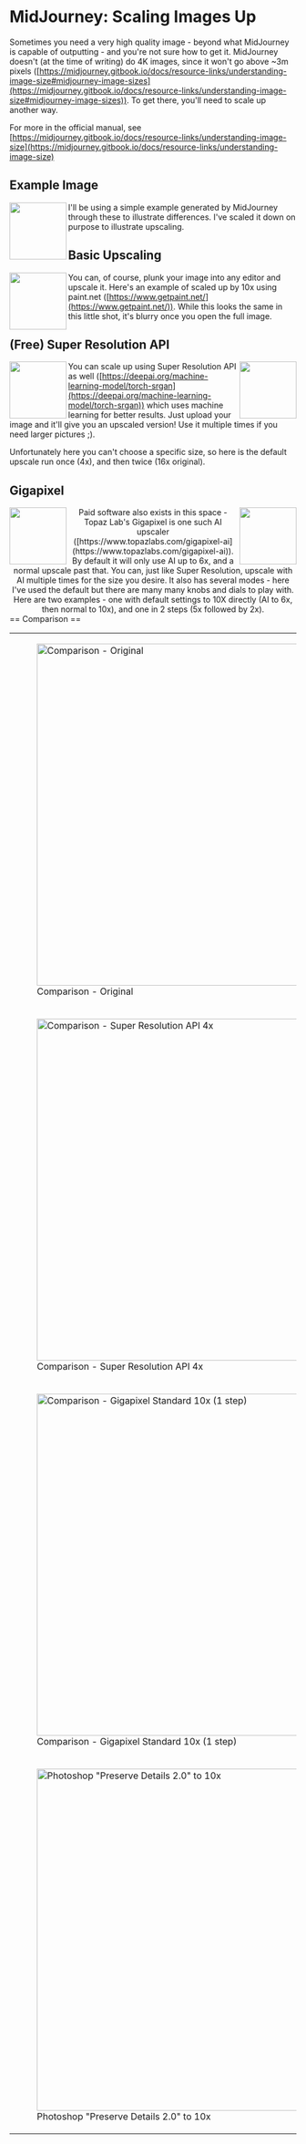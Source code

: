 # MidJourney: Scaling Images Up
Sometimes you need a very high quality image - beyond what MidJourney is capable of outputting - and you're not sure how to get it. MidJourney doesn't (at the time of writing) do 4K images, since it won't go above ~3m pixels ([https://midjourney.gitbook.io/docs/resource-links/understanding-image-size#midjourney-image-sizes](https://midjourney.gitbook.io/docs/resource-links/understanding-image-size#midjourney-image-sizes)). To get there, you'll need to scale up another way.

For more in the official manual, see [https://midjourney.gitbook.io/docs/resource-links/understanding-image-size](https://midjourney.gitbook.io/docs/resource-links/understanding-image-size)

## Example Image
<img align="left" width="100" height="100" src="https://mj.aihub.gg/External-Resources/Art-Mechanicum/Guides/Guide-Images/ScalingUpImages/Original.png">

  I'll be using a simple example generated by MidJourney through these to illustrate differences. I've scaled it down on purpose to illustrate upscaling.

## Basic Upscaling
<img align="left" width="100" height="100" src="https://mj.aihub.gg/External-Resources/Art-Mechanicum/Guides/Guide-Images/ScalingUpImages/100px-Paint.net.png">

  You can, of course, plunk your image into any editor and upscale it. Here's an example of scaled up by 10x using paint.net ([https://www.getpaint.net/](https://www.getpaint.net/)). While this looks the same in this little shot, it's blurry once you open the full image.

## (Free) Super Resolution API
<img align="left" width="100" height="100" src="https://mj.aihub.gg/External-Resources/Art-Mechanicum/Guides/Guide-Images/ScalingUpImages/100px-Super_Resolution_API_-_4X.jpg">
<img align="right" width="100" height="100" src="https://mj.aihub.gg/External-Resources/Art-Mechanicum/Guides/Guide-Images/ScalingUpImages/100px-Super_Resolution_API_-_16X.jpg">

You can scale up using Super Resolution API as well ([https://deepai.org/machine-learning-model/torch-srgan](https://deepai.org/machine-learning-model/torch-srgan)) which uses machine learning for better results. Just upload your image and it'll give you an upscaled version! Use it multiple times if you need larger pictures  ;).

Unfortunately here you can't choose a specific size, so here is the default upscale run once (4x), and then twice (16x original).



## Gigapixel

<img align="left" width="100" height="100" src="https://mj.aihub.gg/External-Resources/Art-Mechanicum/Guides/Guide-Images/ScalingUpImages/100px-Gigapixel_Upscale_Standard_to_10x.png">
<img align="right" width="100" height="100" src="https://mj.aihub.gg/External-Resources/Art-Mechanicum/Guides/Guide-Images/ScalingUpImages/100px-Gigapixel_Upscale_Standard_to_10x_in_2_steps.png">

<center> Paid software also exists in this space - Topaz Lab's Gigapixel is one such AI upscaler ([https://www.topazlabs.com/gigapixel-ai](https://www.topazlabs.com/gigapixel-ai)). By default it will only use AI up to 6x, and a normal upscale past that. You can, just like Super Resolution, upscale with AI multiple times for the size you desire. It also has several modes - here I've used the default but there are many many knobs and dials to play with. Here are two examples - one with default settings to 10X directly (AI to 6x, then normal to 10x), and one in 2 steps (5x followed by 2x).</center>
== Comparison ==</p>

<table>
<tbody>
<tr class="odd">
<td><figure>
<img src="https://mj.aihub.gg/External-Resources/Art-Mechanicum/Guides/Guide-Images/ScalingUpImages/600px-Comparison_-_Original.png" title="Comparison - Original"
width="600" height="600" alt="Comparison - Original" />
<figcaption aria-hidden="true">Comparison - Original</figcaption>
</figure></td>
<td><figure>
<img src="https://mj.aihub.gg/External-Resources/Art-Mechanicum/Guides/Guide-Images/ScalingUpImages/600px-Comparison_-_Paint.NET.png" title="Comparison - Paint.NET"
width="600" height="600" alt="Comparison - Paint.NET" />
<figcaption aria-hidden="true">Comparison - Paint.NET</figcaption>
</figure></td>
</tr>
<tr class="even">
<td><figure>
<img src="https://mj.aihub.gg/External-Resources/Art-Mechanicum/Guides/Guide-Images/ScalingUpImages/600px-Comparison_-_Super_Resolution_API_4x.png"
title="Comparison - Super Resolution API 4x" width="600" height="600"
alt="Comparison - Super Resolution API 4x" />
<figcaption aria-hidden="true">Comparison - Super Resolution API
4x</figcaption>
</figure></td>
<td><figure>
<img src="https://mj.aihub.gg/External-Resources/Art-Mechanicum/Guides/Guide-Images/ScalingUpImages/600px-Comparison_-_Super_Resolution_API_16x.png"
title="Comparison - Super Resolution API 16x" width="600" height="600"
alt="Comparison - Super Resolution API 16x" />
<figcaption aria-hidden="true">Comparison - Super Resolution API
16x</figcaption>
</figure></td>
</tr>
<tr class="odd">
<td><figure>
<img src="https://mj.aihub.gg/External-Resources/Art-Mechanicum/Guides/Guide-Images/ScalingUpImages/600px-Comparison_-_Gigapixel_Standard_10x_(1_step).png"
title="Comparison - Gigapixel Standard 10x (1 step)" width="600"
height="600" alt="Comparison - Gigapixel Standard 10x (1 step)" />
<figcaption aria-hidden="true">Comparison - Gigapixel Standard 10x (1
step)</figcaption>
</figure></td>
<td><figure>
<img src="https://mj.aihub.gg/External-Resources/Art-Mechanicum/Guides/Guide-Images/ScalingUpImages/600px-Comparison_-_Gigapixel_Standard_10x_(2_steps,_5x_and_2x).png"
title="Comparison - Gigapixel Standard 10x (2 steps, 5x and 2x)"
width="600" height="600"
alt="Comparison - Gigapixel Standard 10x (2 steps, 5x and 2x)" />
<figcaption aria-hidden="true">Comparison - Gigapixel Standard 10x (2
steps, 5x and 2x)</figcaption>
</figure></td>
</tr>
<tr class="even">
<td><figure>
<img src="https://mj.aihub.gg/External-Resources/Art-Mechanicum/Guides/Guide-Images/ScalingUpImages/600px-Photoshop__Preserve_Detail_2.0__Upscale_to_10x.png"
title="Photoshop &quot;Preserve Details 2.0&quot; to 10x" width="600"
height="600" alt="Photoshop &quot;Preserve Details 2.0&quot; to 10x" />
<figcaption aria-hidden="true">Photoshop "Preserve Details 2.0" to
10x</figcaption>
</figure></td>
<td></td>
</tr>
</tbody>
</table>
</body>
</html>